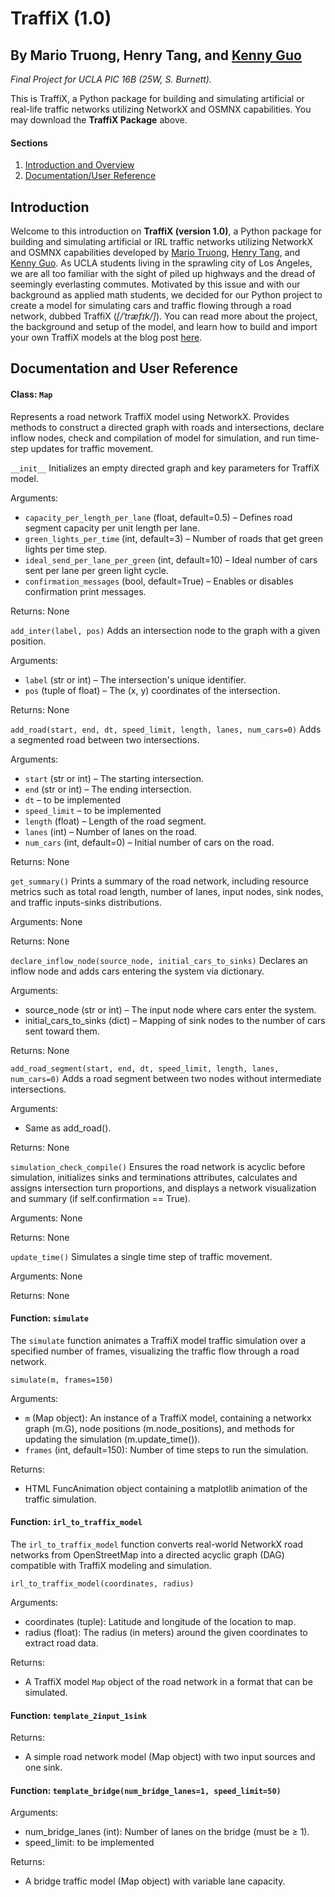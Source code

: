 # TraffiX (1.0)
## By Mario Truong, Henry Tang, and [Kenny Guo](https://kguo12.github.io/kennyguowebpage/)

*Final Project for UCLA PIC 16B (25W, S. Burnett).*

This is TraffiX, a Python package for building and simulating artificial or real-life traffic networks utilizing NetworkX and OSMNX capabilities. You may download the **TraffiX Package** above. 

#### Sections
1. [Introduction and Overview](#intro)
2. [Documentation/User Reference](#documentation)

## Introduction<a name="intro"></a>

Welcome to this introduction on **TraffiX (version 1.0)**, a Python package for building and simulating artificial or IRL traffic networks utilizing NetworkX and OSMNX capabilities developed by [Mario Truong](https://mariotruong27.github.io/16blog/), [Henry Tang](https://tanghenry63.github.io/pic16b/), and [Kenny Guo](https://kguo12.github.io/kennyguowebpage/). As UCLA students living in the sprawling city of Los Angeles, we are all too familiar with the sight of piled up highways and the dread of seemingly everlasting commutes. Motivated by this issue and with our background as applied math students, we decided for our Python project to create a model for simulating cars and traffic flowing through a road network, dubbed TraffiX (*[/ˈtræfɪk/]*). You can read more about the project, the background and setup of the model, and learn how to build and import your own TraffiX models at the blog post [here](https://kguo12.github.io/kennyguowebpage/posts/traffix%20project/).

## Documentation and User Reference<a name="documentation"></a>

#### **Class**: `Map`

Represents a road network TraffiX model using NetworkX. Provides methods to construct a directed graph with roads and intersections, declare inflow nodes, check and compilation of model for simulation, and run time-step updates for traffic movement.

`__init__`
Initializes an empty directed graph and key parameters for TraffiX model.

Arguments:
- `capacity_per_length_per_lane` (float, default=0.5) – Defines road segment capacity per unit length per lane.
- `green_lights_per_time` (int, default=3) – Number of roads that get green lights per time step.
- `ideal_send_per_lane_per_green` (int, default=10) – Ideal number of cars sent per lane per green light cycle.
- `confirmation_messages` (bool, default=True) – Enables or disables confirmation print messages.

Returns: None

`add_inter(label, pos)`
Adds an intersection node to the graph with a given position.

Arguments:
- `label` (str or int) – The intersection's unique identifier.
- `pos` (tuple of float) – The (x, y) coordinates of the intersection.

Returns: None


`add_road(start, end, dt, speed_limit, length, lanes, num_cars=0)`
Adds a segmented road between two intersections.

Arguments:
- `start` (str or int) – The starting intersection.
- `end` (str or int) – The ending intersection.
- `dt` – to be implemented
- `speed_limit` – to be implemented
- `length` (float) – Length of the road segment.
- `lanes` (int) – Number of lanes on the road.
- `num_cars` (int, default=0) – Initial number of cars on the road.

Returns: None


`get_summary()`
Prints a summary of the road network, including resource metrics such as total road length, number of lanes, input nodes, sink nodes, and traffic inputs-sinks distributions.

Arguments: None

Returns: None

`declare_inflow_node(source_node, initial_cars_to_sinks)`
Declares an inflow node and adds cars entering the system via dictionary.

Arguments:

- source_node (str or int) – The input node where cars enter the system.
- initial_cars_to_sinks (dict) – Mapping of sink nodes to the number of cars sent toward them.

Returns: None

`add_road_segment(start, end, dt, speed_limit, length, lanes, num_cars=0)`
Adds a road segment between two nodes without intermediate intersections.

Arguments:
- Same as add_road().

Returns: None

`simulation_check_compile()`
Ensures the road network is acyclic before simulation, initializes sinks and terminations attributes, calculates and assigns intersection turn proportions, and displays a network visualization and summary (if self.confirmation == True).

Arguments: None

Returns: None

`update_time()`
Simulates a single time step of traffic movement.

Arguments: None

Returns: None

#### **Function**: `simulate`
The `simulate` function animates a TraffiX model traffic simulation over a specified number of frames, visualizing the traffic flow through a road network.

`simulate(m, frames=150)`

Arguments:
- `m` (Map object): An instance of a TraffiX model, containing a networkx graph (m.G), node positions (m.node_positions), and methods for updating the simulation (m.update_time()).
- `frames` (int, default=150): Number of time steps to run the simulation.

Returns:
- HTML FuncAnimation object containing a matplotlib animation of the traffic simulation.

#### **Function**: `irl_to_traffix_model`
The `irl_to_traffix_model` function converts real-world NetworkX road networks from OpenStreetMap into a directed acyclic graph (DAG) compatible with TraffiX modeling and simulation.

`irl_to_traffix_model(coordinates, radius)`

Arguments:

- coordinates (tuple): Latitude and longitude of the location to map.
- radius (float): The radius (in meters) around the given coordinates to extract road data.

Returns:

- A TraffiX model `Map` object of the road network in a format that can be simulated.

#### **Function**: `template_2input_1sink`
Returns: 
- A simple road network model (Map object) with two input sources and one sink.
#### **Function**: `template_bridge(num_bridge_lanes=1, speed_limit=50)`

Arguments:
- num_bridge_lanes (int): Number of lanes on the bridge (must be ≥ 1).
- speed_limit: to be implemented

Returns: 
- A bridge traffic model (Map object) with variable lane capacity.


